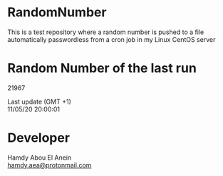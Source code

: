 # RandomNumber    
This is a test repository where a random number is pushed to a file automatically passwordless from a cron job in my Linux CentOS server    
# Random Number of the last run   
21967
      
Last update (GMT +1)    
11/05/20 20:00:01
# Developer    
Hamdy Abou El Anein   
hamdy.aea@protonmail.com
